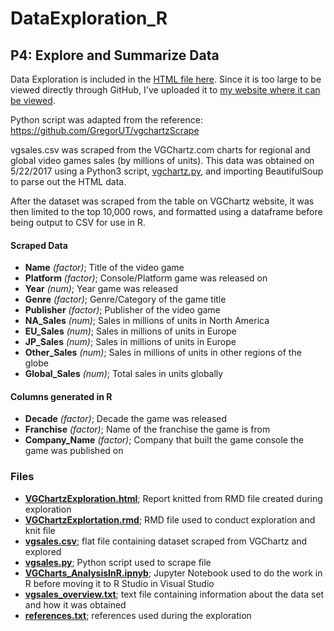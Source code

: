 # DataExploration_R
## P4: Explore and Summarize Data

Data Exploration is included in the [HTML file here](https://github.com/WhitneyOnTheWeb/DataExploration_R/blob/master/VGChartzExploration.html). Since it is too large to be viewed directly through GitHub, I've uploaded it to [my website where it can be viewed](http://whitneyontheweb.com/portfolio/VGChartzExploration.html).

Python script was adapted from the reference: https://github.com/GregorUT/vgchartzScrape

vgsales.csv was scraped from the VGChartz.com charts for regional and global video games sales (by millions of units). 
This data was obtained on 5/22/2017 using a Python3 script, [vgchartz.py](https://github.com/WhitneyOnTheWeb/DataExploration_R/blob/master/vgchartz.py), and importing BeautifulSoup to parse out the HTML data.

After the dataset was scraped from the table on VGChartz website, it was then limited to the top 10,000
rows, and formatted using a dataframe before being output to CSV for use in R. 

#### Scraped Data

- **Name** *(factor)*; Title of the video game
- **Platform** *(factor)*; Console/Platform game was released on
- **Year** *(num)*; Year game was released
- **Genre** *(factor)*; Genre/Category of the game title
- **Publisher** *(factor)*; Publisher of the video game
- **NA_Sales** *(num)*; Sales in millions of units in North America
- **EU_Sales** *(num)*; Sales in millions of units in Europe
- **JP_Sales** *(num)*; Sales in millions of units in Europe
- **Other_Sales** *(num)*; Sales in millions of units in other regions of the globe
- **Global_Sales** *(num)*; Total sales in units globally

#### Columns generated in R

- **Decade** *(factor)*; Decade the game was released
- **Franchise** *(factor)*; Name of the franchise the game is from
- **Company_Name** *(factor)*; Company that built the game console the game was published on

### Files

- **[VGChartzExploration.html](https://github.com/WhitneyOnTheWeb/DataExploration_R/blob/master/VGChartzExploration.html)**; Report knitted from RMD file created during exploration
- **[VGChartzExplortation.rmd](https://github.com/WhitneyOnTheWeb/DataExploration_R/blob/master/VGChartzExplortation.rmd)**; RMD file used to conduct exploration and knit file
- **[vgsales.csv](https://github.com/WhitneyOnTheWeb/DataExploration_R/blob/master/vgsales.csv)**; flat file containing dataset scraped from VGChartz and explored
- **[vgsales.py](https://github.com/WhitneyOnTheWeb/DataExploration_R/blob/master/vgchartz.py)**; Python script used to scrape file
- **[VGCharts_AnalysisInR.ipnyb](https://github.com/WhitneyOnTheWeb/DataExploration_R/blob/master/VGCharts_AnalysisInR.ipny)**; Jupyter Notebook used to do the work in R before moving it to R Studio in Visual Studio
- **[vgsales_overview.txt](https://github.com/WhitneyOnTheWeb/DataExploration_R/blob/master/vgsales_overview.txt)**; text file containing information about the data set and how it was obtained
- **[references.txt](https://github.com/WhitneyOnTheWeb/DataExploration_R/blob/master/references.txt)**; references used during the exploration
